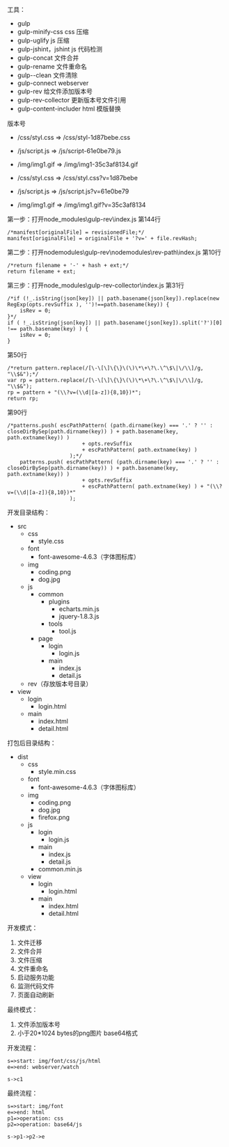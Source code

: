 工具：
* gulp
* gulp-minify-css		css 压缩
* gulp-uglify			js 压缩
* gulp-jshint，jshint	js 代码检测
* gulp-concat			文件合并
* gulp-rename			文件重命名
* gulp--clean			文件清除
* gulp-connect			webserver
* gulp-rev				给文件添加版本号
* gulp-rev-collector	更新版本号文件引用
* gulp-content-includer	html 模版替换

版本号
* /css/styl.css => /css/styl-1d87bebe.css
* /js/script.js => /js/script-61e0be79.js
* /img/img1.gif => /img/img1-35c3af8134.gif

* /css/styl.css => /css/styl.css?v=1d87bebe
* /js/script.js => /js/script.js?v=61e0be79
* /img/img1.gif => /img/img1.gif?v=35c3af8134

第一步：打开node_modules\gulp-rev\index.js
第144行
```
/*manifest[originalFile] = revisionedFile;*/
manifest[originalFile] = originalFile + '?v=' + file.revHash;
```

第二步：打开nodemodules\gulp-rev\nodemodules\rev-path\index.js
第10行
```
/*return filename + '-' + hash + ext;*/
return filename + ext;
```

第三步：打开node_modules\gulp-rev-collector\index.js
第31行
```
/*if (!_.isString(json[key]) || path.basename(json[key]).replace(new RegExp(opts.revSuffix ), '')!==path.basename(key)) {
	isRev = 0;
}*/
if ( !_.isString(json[key]) || path.basename(json[key]).split('?')[0] !== path.basename(key) ) {
	isRev = 0;
}
```
第50行
```
/*return pattern.replace(/[\-\[\]\{\}\(\)\*\+\?\.\^\$\|\/\\]/g, "\\$&");*/
var rp = pattern.replace(/[\-\[\]\{\}\(\)\*\+\?\.\^\$\|\/\\]/g, "\\$&");
rp = pattern + "(\\?v=(\\d|[a-z]){8,10})*";
return rp;
```
第90行
```
/*patterns.push( escPathPattern( (path.dirname(key) === '.' ? '' : closeDirBySep(path.dirname(key)) ) + path.basename(key, path.extname(key)) )
                        + opts.revSuffix
                        + escPathPattern( path.extname(key) )
                    );*/
	patterns.push( escPathPattern( (path.dirname(key) === '.' ? '' : closeDirBySep(path.dirname(key)) ) + path.basename(key, path.extname(key)) )
                        + opts.revSuffix
                        + escPathPattern( path.extname(key) ) + "(\\?v=(\\d|[a-z]){8,10})*"
                    );
```

开发目录结构：

* src
	* css
		* style.css
	* font
		* font-awesome-4.6.3（字体图标库）
	* img
		* coding.png
		* dog.jpg
	* js
		* common
			* plugins
				* echarts.min.js
				* jquery-1.8.3.js
			* tools
				* tool.js
		* page
			* login
				* login.js
			* main
				* index.js
				* detail.js
	* rev（存放版本号目录）
* view
	* login
		* login.html
	* main
		* index.html
		* detail.html

打包后目录结构：

* dist
	* css
		* style.min.css
	* font
		* font-awesome-4.6.3（字体图标库）
	* img
		* coding.png
		* dog.jpg
		* firefox.png
	* js
		* login
			* login.js
		* main
			* index.js
			* detail.js
		* common.min.js
	* view
		* login
			* login.html
		* main
			* index.html
			* detail.html



开发模式：
1. 文件迁移
2. 文件合并
3. 文件压缩
4. 文件重命名
5. 启动服务功能
6. 监测代码文件
7. 页面自动刷新

最终模式：
1. 文件添加版本号
2. 小于20*1024 bytes的png图片 base64格式



开发流程：
```flow
s=>start: img/font/css/js/html
e=>end: webserver/watch

s->c1
```

最终流程：
```
s=>start: img/font
e=>end: html
p1=>operation: css
p2=>operation: base64/js

s->p1->p2->e
```